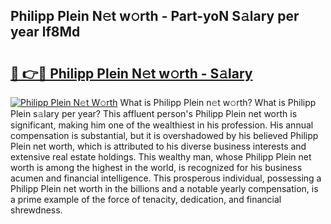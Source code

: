 ## Philipp Plein N𝚎t w𝚘rth - Part-yoN S𝚊lary per year lf8Md

# <h2><a href="http://gc4z0qy.nevu.top/?p=Philipp+Plein">🔗 👉🔴 Philipp Plein N𝚎t w𝚘rth - S𝚊lary</a></h2>

[![Philipp Plein N𝚎t W𝚘rth](https://i.imgur.com/Oavwk0R.jpeg)](http://gc4z0qy.nevu.top/?p=Philipp+Plein)
What is Philipp Plein n𝚎t w𝚘rth? What is Philipp Plein s𝚊lary per year?
This affluent person's Philipp Plein net worth is significant, making him one of the wealthiest in his profession. His annual compensation is substantial, but it is overshadowed by his believed Philipp Plein net worth, which is attributed to his diverse business interests and extensive real estate holdings. This wealthy man, whose Philipp Plein net worth is among the highest in the world, is recognized for his business acumen and financial intelligence. This prosperous individual, possessing a Philipp Plein net worth in the billions and a notable yearly compensation, is a prime example of the force of tenacity, dedication, and financial shrewdness.
